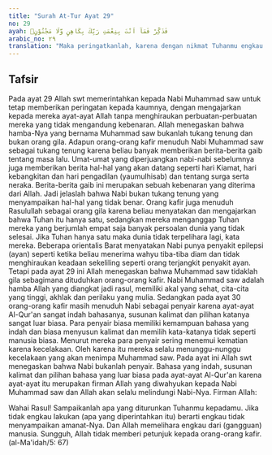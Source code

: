 ```yaml
---
title: "Surah At-Tur Ayat 29"
no: 29
ayah: فَذَكِّرْ فَمَآ اَنْتَ بِنِعْمَتِ رَبِّكَ بِكَاهِنٍ وَّلَا مَجْنُوْنٍۗ 
arabic_no: ٢٩
translation: "Maka peringatkanlah, karena dengan nikmat Tuhanmu engkau (Muhammad) bukanlah seorang tukang tenung dan bukan pula orang gila."
---
```


## Tafsir

Pada ayat 29 Allah swt memerintahkan kepada Nabi Muhammad saw untuk tetap memberikan peringatan kepada kaumnya, dengan mengajarkan kepada mereka ayat-ayat Allah tanpa menghiraukan perbuatan-perbuatan mereka yang tidak mengandung kebenaran. Allah menegaskan bahwa hamba-Nya yang bernama Muhammad saw bukanlah tukang tenung dan bukan orang gila. Adapun orang-orang kafir menuduh Nabi Muhammad saw sebagai tukang tenung karena beliau banyak memberikan berita-berita gaib tentang masa lalu. Umat-umat yang diperjuangkan nabi-nabi sebelumnya juga memberikan berita hal-hal yang akan datang seperti hari Kiamat, hari kebangkitan dan hari pengadilan (yaumulhisab) dan tentang surga serta neraka. Berita-berita gaib ini merupakan sebuah kebenaran yang diterima dari Allah. Jadi jelaslah bahwa Nabi bukan tukang tenung yang menyampaikan hal-hal yang tidak benar. Orang kafir juga menuduh Rasulullah sebagai orang gila karena beliau menyatakan dan mengajarkan bahwa Tuhan itu hanya satu, sedangkan mereka menganggap Tuhan mereka yang berjumlah empat saja banyak persoalan dunia yang tidak selesai. Jika Tuhan hanya satu maka dunia tidak terpelihara lagi, kata mereka. Beberapa orientalis Barat menyatakan Nabi punya penyakit epilepsi (ayan) seperti ketika beliau menerima wahyu tiba-tiba diam dan tidak menghiraukan keadaan sekeliling seperti orang terjangkit penyakit ayan. Tetapi pada ayat 29 ini Allah menegaskan bahwa Muhammad saw tidaklah gila sebagimana dituduhkan orang-orang kafir. Nabi Muhammad saw adalah hamba Allah yang diangkat jadi rasul, memiliki akal yang sehat, cita-cita yang tinggi, akhlak dan perilaku yang mulia. Sedangkan pada ayat 30 orang-orang kafir masih menuduh Nabi sebagai penyair karena ayat-ayat Al-Qur'an sangat indah bahasanya, susunan kalimat dan pilihan katanya sangat luar biasa. Para penyair biasa memiliki kemampuan bahasa yang indah dan biasa menyusun kalimat dan memilih kata-katanya tidak seperti manusia biasa. Menurut mereka para penyair sering menemui kematian karena kecelakaan. Oleh karena itu mereka selalu menunggu-nunggu kecelakaan yang akan menimpa Muhammad saw. Pada ayat ini Allah swt menegaskan bahwa Nabi bukanlah penyair. Bahasa yang indah, susunan kalimat dan pilihan bahasa yang luar biasa pada ayat-ayat Al-Qur'an karena ayat-ayat itu merupakan firman Allah yang diwahyukan kepada Nabi Muhammad saw dan Allah akan selalu melindungi Nabi-Nya. Firman Allah: 

Wahai Rasul! Sampaikanlah apa yang diturunkan Tuhanmu kepadamu. Jika tidak engkau lakukan (apa yang diperintahkan itu) berarti engkau tidak menyampaikan amanat-Nya. Dan Allah memelihara engkau dari (gangguan) manusia. Sungguh, Allah tidak memberi petunjuk kepada orang-orang kafir. (al-Ma'idah/5: 67)